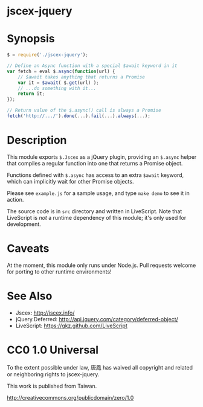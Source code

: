jscex-jquery
============

# Synopsis

```javascript
$ = require('./jscex-jquery');

// Define an Async function with a special $await keyword in it
var fetch = eval $.async(function(url) {
    // $await takes anything that returns a Promise
    var it = $await( $.get(url) );
    // ...do something with it...
    return it;
});

// Return value of the $.async() call is always a Promise
fetch('http://.../').done(...).fail(...).always(...);
```
    
# Description

This module exports `$.Jscex` as a jQuery plugin, providing an
`$.async` helper that compiles a regular function into one that
returns a Promise object.

Functions defined with `$.async` has access to an extra `$await`
keyword, which can implicitly wait for other Promise objects.

Please see `example.js` for a sample usage, and type `make demo`
to see it in action.

The source code is in `src` directory and written in LiveScript.
Note that LiveScript is _not_ a runtime dependency of this module;
it's only used for development.

# Caveats

At the moment, this module only runs under Node.js.  Pull requests
welcome for porting to other runtime environments!

# See Also

* Jscex: http://jscex.info/
* jQuery.Deferred: http://api.jquery.com/category/deferred-object/
* LiveScript: https://gkz.github.com/LiveScript

# CC0 1.0 Universal

To the extent possible under law, 唐鳳 has waived all copyright
and related or neighboring rights to jscex-jquery.

This work is published from Taiwan.

http://creativecommons.org/publicdomain/zero/1.0
